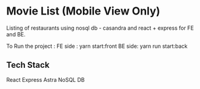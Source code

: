 # Movie List (Mobile View Only)

Listing of restaurants using nosql db - casandra and react + express for FE and BE.

To Run the project  : 
FE side : yarn start:front
BE side: yarn run start:back
## Tech Stack
React
Express
Astra NoSQL DB 
